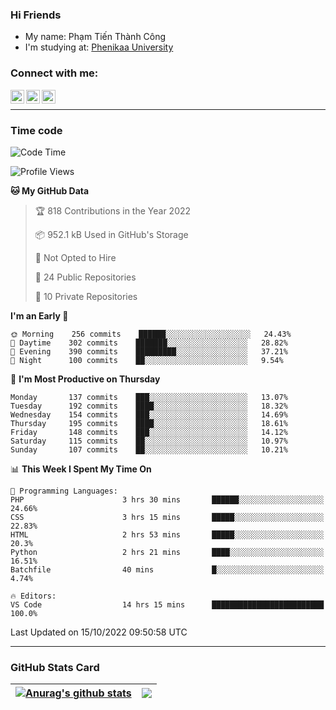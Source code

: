 ### Hi Friends

- My name: Phạm Tiến Thành Công
- I'm studying at: [Phenikaa University]


### Connect with me:
[<img align="left" alt="PhamTienThanhCong | Facebook" width="22px" src="https://upload.wikimedia.org/wikipedia/commons/thumb/1/16/Facebook-icon-1.png/640px-Facebook-icon-1.png" />][facebook]
[<img align="left" alt="PhamTienThanhCong | Zalo" width="22px" src="https://www.anphatpc.com.vn/template/anphat_2020v2/images/icon-zalo.jpg" />][zalo]
[<img align="left" alt="PhamTienThanhCong | LinkedIn" width="22px" src="https://cdn3.iconfinder.com/data/icons/inficons/512/linkedin.png" />][linkedin]

<br />

---

### Time code

<!--START_SECTION:waka-->
![Code Time](http://img.shields.io/badge/Code%20Time-608%20hrs%2057%20mins-blue)

![Profile Views](http://img.shields.io/badge/Profile%20Views-12-blue)

**🐱 My GitHub Data** 

> 🏆 818 Contributions in the Year 2022
 > 
> 📦 952.1 kB Used in GitHub's Storage 
 > 
> 🚫 Not Opted to Hire
 > 
> 📜 24 Public Repositories 
 > 
> 🔑 10 Private Repositories  
 > 
**I'm an Early 🐤** 

```text
🌞 Morning    256 commits    ██████░░░░░░░░░░░░░░░░░░░   24.43% 
🌆 Daytime    302 commits    ███████░░░░░░░░░░░░░░░░░░   28.82% 
🌃 Evening    390 commits    █████████░░░░░░░░░░░░░░░░   37.21% 
🌙 Night      100 commits    ██░░░░░░░░░░░░░░░░░░░░░░░   9.54%

```
📅 **I'm Most Productive on Thursday** 

```text
Monday       137 commits    ███░░░░░░░░░░░░░░░░░░░░░░   13.07% 
Tuesday      192 commits    ████░░░░░░░░░░░░░░░░░░░░░   18.32% 
Wednesday    154 commits    ███░░░░░░░░░░░░░░░░░░░░░░   14.69% 
Thursday     195 commits    ████░░░░░░░░░░░░░░░░░░░░░   18.61% 
Friday       148 commits    ███░░░░░░░░░░░░░░░░░░░░░░   14.12% 
Saturday     115 commits    ██░░░░░░░░░░░░░░░░░░░░░░░   10.97% 
Sunday       107 commits    ██░░░░░░░░░░░░░░░░░░░░░░░   10.21%

```


📊 **This Week I Spent My Time On** 

```text
💬 Programming Languages: 
PHP                      3 hrs 30 mins       ██████░░░░░░░░░░░░░░░░░░░   24.66% 
CSS                      3 hrs 15 mins       █████░░░░░░░░░░░░░░░░░░░░   22.83% 
HTML                     2 hrs 53 mins       █████░░░░░░░░░░░░░░░░░░░░   20.3% 
Python                   2 hrs 21 mins       ████░░░░░░░░░░░░░░░░░░░░░   16.51% 
Batchfile                40 mins             █░░░░░░░░░░░░░░░░░░░░░░░░   4.74%

🔥 Editors: 
VS Code                  14 hrs 15 mins      █████████████████████████   100.0%

```


 Last Updated on 15/10/2022 09:50:58 UTC
<!--END_SECTION:waka-->

---

### GitHub Stats Card

| <a href="https://github.com/phamtienthanhcong"><img align="center" src="https://github-readme-stats.vercel.app/api?username=PhamTienThanhCong&show_icons=true&include_all_commits=true&theme=buefy&hide_border=true&theme=ocean_dark" alt="Anurag's github stats" /></a> | <a href="https://github.com/phamtienthanhcong"><img align="center" src="https://github-readme-stats.vercel.app/api/top-langs/?username=PhamTienThanhCong&layout=compact&theme=buefy&hide_border=true&theme=ocean_dark" /></a> |
| ------------- | ------------- |

[Phenikaa University]: https://phenikaa-uni.edu.vn/vi
[facebook]: https://www.facebook.com/phamtienthanhcong
[linkedin]: https://linkedin.com/in/phamtienthanhcong
[zalo]: https://zalo.me/0396396332
[tiktok]: https://www.tiktok.com/@phamtienthanhcong
[web]: https://github.com/PhamTienThanhCong/web_dev
[min project]: https://github.com/PhamTienThanhCong/Project-Of-Web
[c and cpp]: https://github.com/PhamTienThanhCong/Code_C_and_Cpro
[python]: https://github.com/PhamTienThanhCong/Python_beginer
